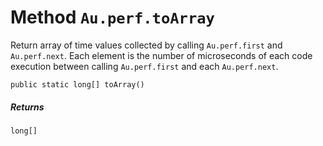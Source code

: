 # Method `Au.perf.toArray`

Return array of time values collected by calling `Au.perf.first` and `Au.perf.next`. Each element is the number of microseconds of each code execution between calling `Au.perf.first` and each `Au.perf.next`.

```
public static long[] toArray()
```

##### Returns

`long[]`